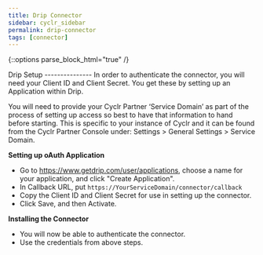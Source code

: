 ```yaml
---
title: Drip Connector
sidebar: cyclr_sidebar
permalink: drip-connector
tags: [connector]
---
```

{::options parse_block_html="true" /}
<section class="card">
Drip Setup
---------------
In order to authenticate the connector, you will need your Client ID and Client Secret.  You get these by setting up an Application within Drip.

You will need to provide your Cyclr Partner ‘Service Domain’ as part of the process of setting up access so best to have that information to hand before starting. This is specific to your instance of Cyclr and it can be found from the Cyclr Partner Console under: Settings > General Settings > Service Domain.

**Setting up oAuth Application**
- Go to https://www.getdrip.com/user/applications, choose a name for your application, and click "Create Application".
- In Callback URL, put ``https://YourServiceDomain/connector/callback`` 
- Copy the Client ID and Client Secret for use in setting up the connector.
- Click Save, and then Activate.

**Installing the Connector**
- You will now be able to authenticate the connector.
- Use the credentials from above steps.

</section>
